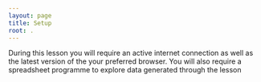```yaml
---
layout: page
title: Setup
root: .
---
```


During this lesson you will require an active internet connection as well as the latest version of the your preferred browser. You will also require a spreadsheet programme to explore data generated through the lesson
